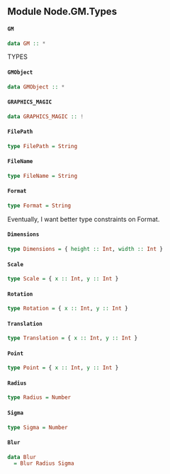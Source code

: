 ## Module Node.GM.Types

#### `GM`

``` purescript
data GM :: *
```

TYPES

#### `GMObject`

``` purescript
data GMObject :: *
```

#### `GRAPHICS_MAGIC`

``` purescript
data GRAPHICS_MAGIC :: !
```

#### `FilePath`

``` purescript
type FilePath = String
```

#### `FileName`

``` purescript
type FileName = String
```

#### `Format`

``` purescript
type Format = String
```

Eventually, I want better type constraints on Format.

#### `Dimensions`

``` purescript
type Dimensions = { height :: Int, width :: Int }
```

#### `Scale`

``` purescript
type Scale = { x :: Int, y :: Int }
```

#### `Rotation`

``` purescript
type Rotation = { x :: Int, y :: Int }
```

#### `Translation`

``` purescript
type Translation = { x :: Int, y :: Int }
```

#### `Point`

``` purescript
type Point = { x :: Int, y :: Int }
```

#### `Radius`

``` purescript
type Radius = Number
```

#### `Sigma`

``` purescript
type Sigma = Number
```

#### `Blur`

``` purescript
data Blur
  = Blur Radius Sigma
```



